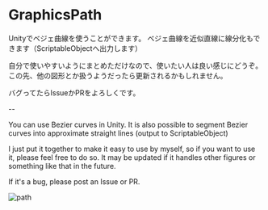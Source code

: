 # GraphicsPath

Unityでベジェ曲線を使うことができます。
ベジェ曲線を近似直線に線分化もできます（ScriptableObjectへ出力します）

自分で使いやすいようにまとめただけなので、使いたい人は良い感じにどうぞ。
この先、他の図形とか扱うようだったら更新されるかもしれません。

バグってたらIssueかPRをよろしくです。

--

You can use Bezier curves in Unity.
It is also possible to segment Bezier curves into approximate straight lines (output to ScriptableObject)

I just put it together to make it easy to use by myself, so if you want to use it, please feel free to do so.
It may be updated if it handles other figures or something like that in the future.

If it's a bug, please post an Issue or PR.

![path](https://user-images.githubusercontent.com/6280962/81492453-bc68e580-92d2-11ea-9a05-4f7d1d17ffcc.png)
